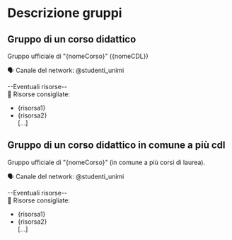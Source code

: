 # Descrizione gruppi
## Gruppo di un corso didattico

Gruppo ufficiale di "{nomeCorso}" ({nomeCDL})

🗣 Canale del network: @studenti_unimi

--Eventuali risorse-- \
🎯 Risorse consigliate:
- {risorsa1}
- {risorsa2} \
[…]

## Gruppo di un corso didattico in comune a più cdl

Gruppo ufficiale di "{nomeCorso}" (in comune a più corsi di laurea).

🗣 Canale del network: @studenti_unimi

--Eventuali risorse-- \
🎯 Risorse consigliate:
- {risorsa1}
- {risorsa2} \
[…]